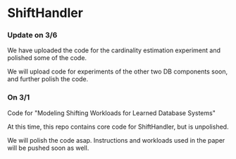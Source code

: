 # ShiftHandler

### Update on 3/6
We have uploaded the code for the cardinality estimation experiment and polished some of the code.

We will upload code for experiments of the other two DB components soon, and further polish the code.

### On 3/1
Code for "Modeling Shifting Workloads for Learned Database Systems"

At this time, this repo contains core code for ShiftHandler, but is unpolished.

We will polish the code asap. Instructions and workloads used in the paper will be pushed soon as well.
